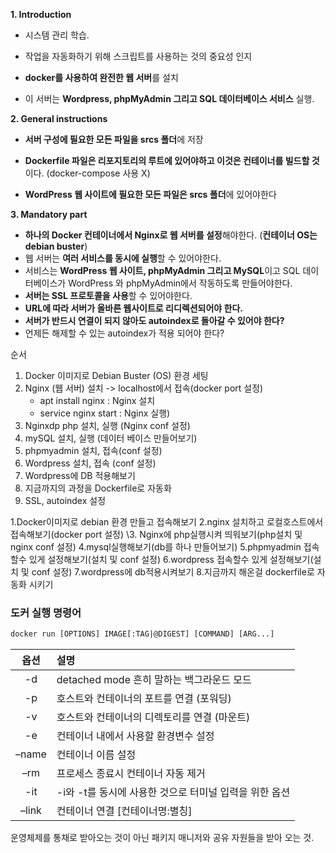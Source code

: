 **1. Introduction**



- 시스템 관리 학습. 

- 작업을 자동화하기 위해 스크립트를 사용하는 것의 중요성 인지

- **docker를 사용하여 완전한 웹 서버**를 설치

- 이 서버는 **Wordpress, phpMyAdmin 그리고 SQL 데이터베이스 서비스** 실행.

  

**2. General instructions**



- **서버 구성에 필요한 모든 파일을 srcs 폴더**에 저장

- **Dockerfile 파일은 리포지토리의 루트에 있어야하고 이것은 컨테이너를 빌드할 것**이다. (docker-compose 사용 X)

- **WordPress 웹 사이트에 필요한 모든 파일은 srcs 폴더**에 있어야한다

  

**3. Mandatory part**



- **하나의 Docker 컨테이너에서 Nginx로 웹 서버를 설정**해야한다. (**컨테이너 OS는 debian buster**)
- 웹 서버는 **여러 서비스를 동시에 실행**할 수 있어야한다. 
- 서비스는 **WordPress 웹 사이트, phpMyAdmin 그리고 MySQL**이고 SQL 데이터베이스가 WordPress 와 phpMyAdmin에서 작동하도록 만들어야한다.
- **서버는 SSL 프로토콜을 사용**할 수 있어야한다.
- **URL에 따라 서버가 올바른 웹사이트로 리디렉션되어야 한다.**
- **서버가 반드시 연결이 되지 않아도 autoindex로 돌아갈 수 있어야 한다?**
- 언제든 해제할 수 있는 autoindex가 적용 되어야 한다?





순서

1. Docker 이미지로 Debian Buster (OS) 환경 세팅 
3. Nginx (웹 서버) 설치 -> localhost에서 접속(docker port 설정)
   -  apt install nginx : Nginx 설치
   - service nginx start : Nginx 실행)
4. Nginxdp php 설치, 실행 (Nginx conf 설정)
5. mySQL 설치, 실행 (데이터 베이스 만들어보기)
6. phpmyadmin 설치, 접속(conf 설정)
7. Wordpress 설치, 접속 (conf 설정)
7. Wordpress에 DB 적용해보기
8. 지금까지의 과정을 Dockerfile로 자동화
9. SSL, autoindex 설정





1.Docker이미지로 debian 환경 만들고 접속해보기
2.nginx 설치하고 로컬호스트에서 접속해보기(docker port 설정)
\3. Nginx에 php실행시켜 띄워보기(php설치 및 nginx conf 설정)
4.mysql실행해보기(db를 하나 만들어보기)
5.phpmyadmin 접속할수 있게 설정해보기(설치 및 conf 설정)
6.wordpress 접속할수 있게 설정해보기(설치 및 conf 설정)
7.wordpress에 db적용시켜보기
8.지금까지 해온걸 dockerfile로 자동화 시키기





### 도커 실행 명령어

```txt
docker run [OPTIONS] IMAGE[:TAG|@DIGEST] [COMMAND] [ARG...]
```

| 옵션  | 설명                                                   |
| :---: | :----------------------------------------------------- |
|  -d   | detached mode 흔히 말하는 백그라운드 모드              |
|  -p   | 호스트와 컨테이너의 포트를 연결 (포워딩)               |
|  -v   | 호스트와 컨테이너의 디렉토리를 연결 (마운트)           |
|  -e   | 컨테이너 내에서 사용할 환경변수 설정                   |
| –name | 컨테이너 이름 설정                                     |
|  –rm  | 프로세스 종료시 컨테이너 자동 제거                     |
|  -it  | -i와 -t를 동시에 사용한 것으로 터미널 입력을 위한 옵션 |
| –link | 컨테이너 연결 [컨테이너명:별칭]                        |



운영체제를 통채로 받아오는 것이 아닌 패키지 매니저와 공유 자원들을 받아 오는 것.